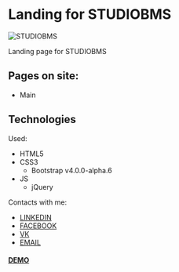 # Landing for STUDIOBMS
![STUDIOBMS](http://i65.tinypic.com/35i1xs1.png)

Landing page for STUDIOBMS

## Pages on site:
- Main

## Technologies
Used:
- HTML5
- CSS3
  + Bootstrap v4.0.0-alpha.6
- JS
  + jQuery

Contacts with me:
- [LINKEDIN](https://www.linkedin.com/in/dmytro-artemchuk-a3737211a/)
- [FACEBOOK](https://www.facebook.com/dima.artemchuk.7)
- [VK](https://vk.com/dmitry_artemchuk)
- [EMAIL](http://mailto:taruuuch@gmail.com)

#### [DEMO](https://taruuuch.github.io/studiobms)
